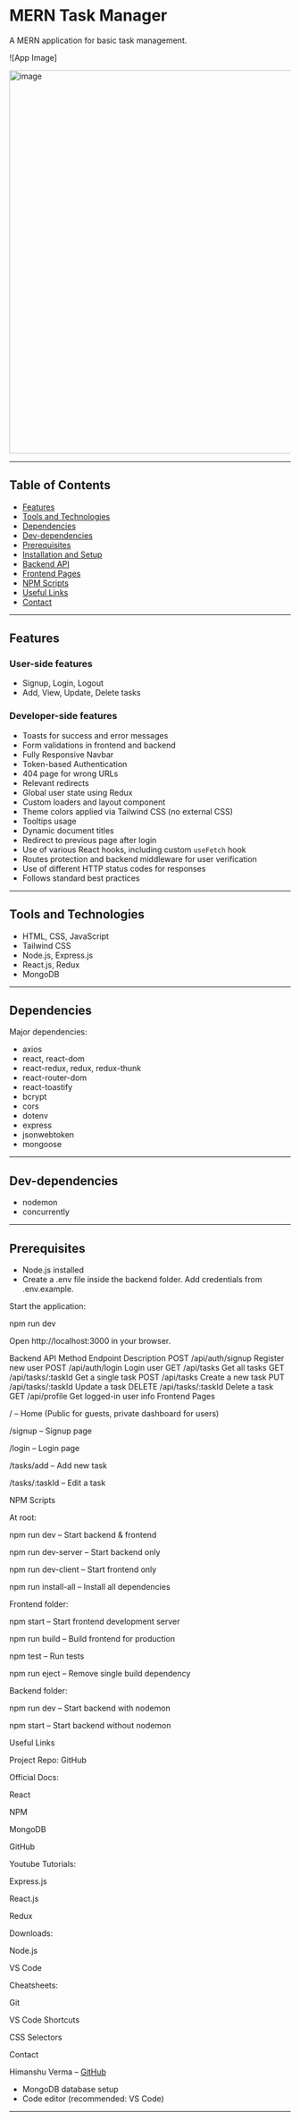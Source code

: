 # MERN Task Manager

A MERN application for basic task management.

![App Image]

<img width="1122" height="686" alt="image" src="https://github.com/user-attachments/assets/65d247a9-9cd9-4957-b0dc-1595fc122ee1" />

---

## Table of Contents

- [Features](#features)  
- [Tools and Technologies](#tools-and-technologies)  
- [Dependencies](#dependencies)  
- [Dev-dependencies](#dev-dependencies)  
- [Prerequisites](#prerequisites)  
- [Installation and Setup](#installation-and-setup)  
- [Backend API](#backend-api)  
- [Frontend Pages](#frontend-pages)  
- [NPM Scripts](#npm-scripts)  
- [Useful Links](#useful-links)  
- [Contact](#contact)  

---

## Features

### User-side features
- Signup, Login, Logout  
- Add, View, Update, Delete tasks  

### Developer-side features
- Toasts for success and error messages  
- Form validations in frontend and backend  
- Fully Responsive Navbar  
- Token-based Authentication  
- 404 page for wrong URLs  
- Relevant redirects  
- Global user state using Redux  
- Custom loaders and layout component  
- Theme colors applied via Tailwind CSS (no external CSS)  
- Tooltips usage  
- Dynamic document titles  
- Redirect to previous page after login  
- Use of various React hooks, including custom `useFetch` hook  
- Routes protection and backend middleware for user verification  
- Use of different HTTP status codes for responses  
- Follows standard best practices  

---

## Tools and Technologies

- HTML, CSS, JavaScript  
- Tailwind CSS  
- Node.js, Express.js  
- React.js, Redux  
- MongoDB  

---

## Dependencies

Major dependencies:

- axios  
- react, react-dom  
- react-redux, redux, redux-thunk  
- react-router-dom  
- react-toastify  
- bcrypt  
- cors  
- dotenv  
- express  
- jsonwebtoken  
- mongoose  

---

## Dev-dependencies

- nodemon  
- concurrently  

---

## Prerequisites

- Node.js installed
- Create a .env file inside the backend folder. Add credentials from .env.example.

Start the application:

npm run dev


Open http://localhost:3000 in your browser.

Backend API
Method	Endpoint	Description
POST	/api/auth/signup	Register new user
POST	/api/auth/login	Login user
GET	/api/tasks	Get all tasks
GET	/api/tasks/:taskId	Get a single task
POST	/api/tasks	Create a new task
PUT	/api/tasks/:taskId	Update a task
DELETE	/api/tasks/:taskId	Delete a task
GET	/api/profile	Get logged-in user info
Frontend Pages

/ – Home (Public for guests, private dashboard for users)

/signup – Signup page

/login – Login page

/tasks/add – Add new task

/tasks/:taskId – Edit a task

NPM Scripts

At root:

npm run dev – Start backend & frontend

npm run dev-server – Start backend only

npm run dev-client – Start frontend only

npm run install-all – Install all dependencies

Frontend folder:

npm start – Start frontend development server

npm run build – Build frontend for production

npm test – Run tests

npm run eject – Remove single build dependency

Backend folder:

npm run dev – Start backend with nodemon

npm start – Start backend without nodemon

Useful Links

Project Repo: GitHub

Official Docs:

React

NPM

MongoDB

GitHub

Youtube Tutorials:

Express.js

React.js

Redux

Downloads:

Node.js

VS Code

Cheatsheets:

Git

VS Code Shortcuts

CSS Selectors

Contact

Himanshu Verma – [GitHub](https://github.com/himanshuV09/simple-task-manager-app)
- MongoDB database setup  
- Code editor (recommended: VS Code)  

---


